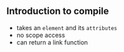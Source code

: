 ##  Introduction to compile

- takes an `element` and its `attributes`
- no scope access
- can return a link function
